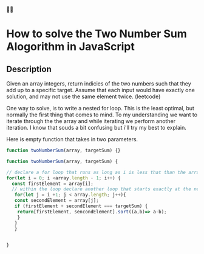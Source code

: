 ✌🏾
# How to solve the Two Number Sum Alogorithm in JavaScript

## Description
Given an array integers, return indicies of the two numbers such that they add up to a specific target. Assume that each input would have exactly one solution, and may not use the same element twice. (leetcode)

One way to solve, is to write a nested for loop. This is the least optimal, but normally the first thing that comes to mind. To my understanding we want to iterate through the the array and while iterating we perform another iteration. I know that souds a bit confusing but i'll try my best to explain.


Here is empty function that takes in two parameters.

```javascript
function twoNumberSum(array, targetSum) {}
```

```javascript
function twoNumberSum(array, targetSum) {

// declare a for loop that runs as long as i is less that than the array length - 1 
for(let i = 0; i <array.length - 1; i++) {
  const firstElement = array[i];
  // within the loop declare another loop that starts exactly at the next element and runs the actuall length of the array  
   for(let j = i +1; j < array.length; j++){
   const secondElement = array[j];
   if (firstElement + secondElement === targetSum) {
    return[firstElement, sencondElement].sort((a,b)=> a-b);
    }
   }
   } 
  

}
```

